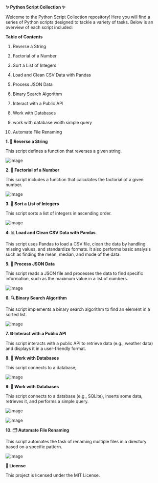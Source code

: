 **✨ Python Script Collection ✨**

Welcome to the Python Script Collection repository! Here you will find a series of Python scripts designed to tackle a variety of tasks. Below is an overview of each script included:

**Table of Contents**

1. Reverse a String

2. Factorial of a Number

3. Sort a List of Integers

4. Load and Clean CSV Data with Pandas

5. Process JSON Data

6. Binary Search Algorithm

7. Interact with a Public API

8. Work with Databases

9. work with database woith simple query

10. Automate File Renaming


**1. 🧩 Reverse a String**

This script defines a function that reverses a given string.

![image](https://github.com/user-attachments/assets/50720f96-e020-4d1f-81f3-358c4ab25293)


**2. 🎲 Factorial of a Number**

This script includes a function that calculates the factorial of a given number.

![image](https://github.com/user-attachments/assets/657199a4-de31-43d8-9db7-f6f93af8389f)


**3. 🔢 Sort a List of Integers**

This script sorts a list of integers in ascending order.

![image](https://github.com/user-attachments/assets/4910e0f3-6bd5-4c47-8a52-a682134d406e)


**4. 📊 Load and Clean CSV Data with Pandas**

This script uses Pandas to load a CSV file, clean the data by handling missing values, and standardize formats. It also performs basic analysis such as finding the mean, median, and mode of the data.

**5. 📁 Process JSON Data**

This script reads a JSON file and processes the data to find specific information, such as the maximum value in a list of numbers.

![image](https://github.com/user-attachments/assets/dd3af460-ab3a-4788-a843-9a6139246424)



**6. 🔍 Binary Search Algorithm**

This script implements a binary search algorithm to find an element in a sorted list.

![image](https://github.com/user-attachments/assets/0315e5ea-40ae-4a34-9a5a-ac5ab0151409)


**7. 🌐 Interact with a Public API**

This script interacts with a public API to retrieve data (e.g., weather data) and displays it in a user-friendly format.

**8. 💾 Work with Databases**

This script connects to a database,

![image](https://github.com/user-attachments/assets/438b1165-30f0-4d83-9f2b-13d1ec8db9b9)


**9. 💾 Work with Databases**

This script connects to a database (e.g., SQLite), inserts some data, retrieves it, and performs a simple query.

![image](https://github.com/user-attachments/assets/0236a43b-336c-4ee4-b281-6036859c23c4)

![image](https://github.com/user-attachments/assets/595061b2-16f2-4af5-911f-76bf768d9351)



**10. 🗂️ Automate File Renaming**

This script automates the task of renaming multiple files in a directory based on a specific pattern.

![image](https://github.com/user-attachments/assets/48c0a778-5f21-4b00-8ebf-4bddd4848403)



**📜 License**

This project is licensed under the MIT License.


